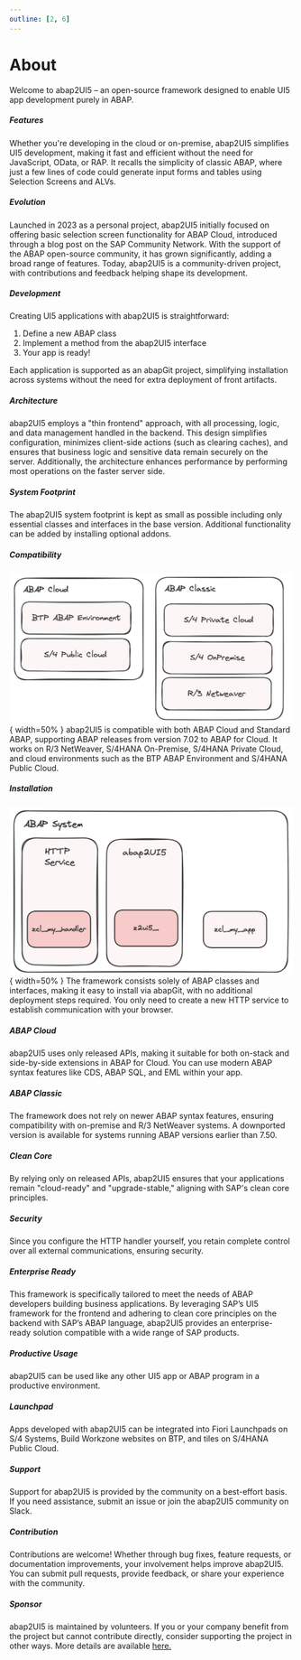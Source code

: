 ```yaml
---
outline: [2, 6]
---
```

# About
Welcome to abap2UI5 – an open-source framework designed to enable UI5 app development purely in ABAP. 

##### Features
Whether you're developing in the cloud or on-premise, abap2UI5 simplifies UI5 development, making it fast and efficient without the need for JavaScript, OData, or RAP. It recalls the simplicity of classic ABAP, where just a few lines of code could generate input forms and tables using Selection Screens and ALVs.

##### Evolution
Launched in 2023 as a personal project, abap2UI5 initially focused on offering basic selection screen functionality for ABAP Cloud, introduced through a blog post on the SAP Community Network. With the support of the ABAP open-source community, it has grown significantly, adding a broad range of features. Today, abap2UI5 is a community-driven project, with contributions and feedback helping shape its development.

##### Development
Creating UI5 applications with abap2UI5 is straightforward:
1. Define a new ABAP class
2. Implement a method from the abap2UI5 interface
3. Your app is ready!

Each application is supported as an abapGit project, simplifying installation across systems without the need for extra deployment of front artifacts.

##### Architecture
abap2UI5 employs a "thin frontend" approach, with all processing, logic, and data management handled in the backend. This design simplifies configuration, minimizes client-side actions (such as clearing caches), and ensures that business logic and sensitive data remain securely on the server. Additionally, the architecture enhances performance by performing most operations on the faster server side.

##### System Footprint
The abap2UI5 system footprint is kept as small as possible including only essential classes and interfaces in the base version. Additional functionality can be added by installing optional addons.

##### Compatibility
![alt text](image-15.png){ width=50% }
abap2UI5 is compatible with both ABAP Cloud and Standard ABAP, supporting ABAP releases from version 7.02 to ABAP for Cloud. It works on R/3 NetWeaver, S/4HANA On-Premise, S/4HANA Private Cloud, and cloud environments such as the BTP ABAP Environment and S/4HANA Public Cloud.

##### Installation
![alt text](image-14.png){ width=50% }
The framework consists solely of ABAP classes and interfaces, making it easy to install via abapGit, with no additional deployment steps required. You only need to create a new HTTP service to establish communication with your browser.

##### ABAP Cloud
abap2UI5 uses only released APIs, making it suitable for both on-stack and side-by-side extensions in ABAP for Cloud. You can use modern ABAP syntax features like CDS, ABAP SQL, and EML within your app.

##### ABAP Classic
The framework does not rely on newer ABAP syntax features, ensuring compatibility with on-premise and R/3 NetWeaver systems. A downported version is available for systems running ABAP versions earlier than 7.50.

##### Clean Core
By relying only on released APIs, abap2UI5 ensures that your applications remain "cloud-ready" and "upgrade-stable," aligning with SAP's clean core principles.

##### Security
Since you configure the HTTP handler yourself, you retain complete control over all external communications, ensuring security.

##### Enterprise Ready
This framework is specifically tailored to meet the needs of ABAP developers building business applications. By leveraging SAP’s UI5 framework for the frontend and adhering to clean core principles on the backend with SAP’s ABAP language, abap2UI5 provides an enterprise-ready solution compatible with a wide range of SAP products. 

##### Productive Usage
abap2UI5 can be used like any other UI5 app or ABAP program in a productive environment.

##### Launchpad
Apps developed with abap2UI5 can be integrated into Fiori Launchpads on S/4 Systems, Build Workzone websites on BTP, and tiles on S/4HANA Public Cloud.

##### Support
Support for abap2UI5 is provided by the community on a best-effort basis. If you need assistance, submit an issue or join the abap2UI5 community on Slack.

##### Contribution
Contributions are welcome! Whether through bug fixes, feature requests, or documentation improvements, your involvement helps improve abap2UI5. You can submit pull requests, provide feedback, or share your experience with the community.

##### Sponsor
abap2UI5 is maintained by volunteers. If you or your company benefit from the project but cannot contribute directly, consider supporting the project in other ways. More details are available [here.](/resources/sponsor)
